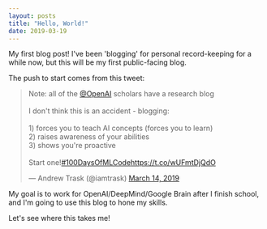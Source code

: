 ```yaml
---
layout: posts
title: "Hello, World!"
date: 2019-03-19
---
```


My first blog post! I've been 'blogging' for personal record-keeping for a while now, but this will be my first public-facing blog.

The push to start comes from this tweet:

<blockquote class="twitter-tweet" data-lang="en"><p lang="en" dir="ltr">Note: all of the <a href="https://twitter.com/OpenAI?ref_src=twsrc%5Etfw">@OpenAI</a> scholars have a research blog<br><br>I don&#39;t think this is an accident - blogging:<br><br>1) forces you to teach AI concepts (forces you to learn)<br>2) raises awareness of your abilities<br>3) shows you&#39;re proactive <br><br>Start one!<a href="https://twitter.com/hashtag/100DaysOfMLCode?src=hash&amp;ref_src=twsrc%5Etfw">#100DaysOfMLCode</a><a href="https://t.co/wUFmtDjQdO">https://t.co/wUFmtDjQdO</a></p>&mdash; Andrew Trask (@iamtrask) <a href="https://twitter.com/iamtrask/status/1106207351026184192?ref_src=twsrc%5Etfw">March 14, 2019</a></blockquote>
<script async src="https://platform.twitter.com/widgets.js" charset="utf-8"></script>

My goal is to work for OpenAI/DeepMind/Google Brain after I finish school, and I'm going to use this blog to hone my skills.

Let's see where this takes me!
